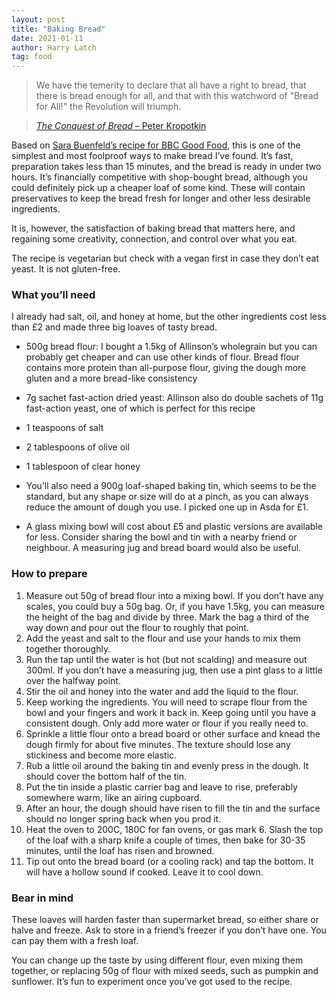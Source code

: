 ```yaml
---
layout: post
title: "Baking Bread"
date: 2021-01-11
author: Harry Latch
tag: food
---
```


> We have the temerity to declare that all have a right to bread, that there is bread enough for all, and that with this watchword of "Bread for All!" the Revolution will triumph.

> [*The Conquest of Bread* – Peter Kropotkin](https://www.thebreadbook.org "The Conquest of Bread")

Based on [Sara Buenfeld’s recipe for BBC Good Food](https://www.bbcgoodfood.com/recipes/bread-four-easy-steps "Sara Buenfeld's simple bread recipe"), this is one of the simplest and most foolproof ways to make bread I’ve found. It’s fast, preparation takes less than 15 minutes, and the bread is ready in under two hours. It’s financially competitive with shop-bought bread, although you could definitely pick up a cheaper loaf of some kind. These will contain preservatives to keep the bread fresh for longer and other less desirable ingredients.

It is, however, the satisfaction of baking bread that matters here, and regaining some creativity, connection, and control over what you eat. 

The recipe is vegetarian but check with a vegan first in case they don’t eat yeast. It is not gluten-free.

### What you’ll need

I already had salt, oil, and honey at home, but the other ingredients cost less than £2 and made three big loaves of tasty bread.

- 500g bread flour: I bought a 1.5kg of Allinson’s wholegrain but you can probably get cheaper and can use other kinds of flour. Bread flour contains more protein than all-purpose flour, giving the dough more gluten and a more bread-like consistency
- 7g sachet fast-action dried yeast: Allinson also do double sachets of 11g fast-action yeast, one of which is perfect for this recipe
- 1 teaspoons of salt
- 2 tablespoons of olive oil
- 1 tablespoon of clear honey

- You’ll also need a 900g loaf-shaped baking tin, which seems to be the standard, but any shape or size will do at a pinch, as you can always reduce the amount of dough you use. I picked one up in Asda for £1.

- A glass mixing bowl will cost about £5 and plastic versions are available for less. Consider sharing the bowl and tin with a nearby friend or neighbour. A measuring jug and bread board would also be useful.

### How to prepare

1. Measure out 50g of bread flour into a mixing bowl. If you don’t have any scales, you could buy a 50g bag. Or, if you have 1.5kg, you can measure the height of the bag and divide by three. Mark the bag a third of the way down and pour out the flour to roughly that point.
2. Add the yeast and salt to the flour and use your hands to mix them together thoroughly.
3. Run the tap until the water is hot (but not scalding) and measure out 300ml. If you don’t have a measuring jug, then use a pint glass to a little over the halfway point.
4. Stir the oil and honey into the water and add the liquid to the flour.
5. Keep working the ingredients. You will need to scrape flour from the bowl and your fingers and work it back in. Keep going until you have a consistent dough. Only add more water or flour if you really need to.
6. Sprinkle a little flour onto a bread board or other surface and knead the dough firmly for about five minutes. The texture should lose any stickiness and become more elastic.
7. Rub a little oil around the baking tin and evenly press in the dough. It should cover the bottom half of the tin.
8. Put the tin inside a plastic carrier bag and leave to rise, preferably somewhere warm, like an airing cupboard.
9. After an hour, the dough should have risen to fill the tin and the surface should no longer spring back when you prod it.
10. Heat the oven to 200C, 180C for fan ovens, or gas mark 6. Slash the top of the loaf with a sharp knife a couple of times, then bake for 30-35 minutes, until the loaf has risen and browned.
11. Tip out onto the bread board (or a cooling rack) and tap the bottom. It will have a hollow sound if cooked. Leave it to cool down.

### Bear in mind

These loaves will harden faster than supermarket bread, so either share or halve and freeze. Ask to store in a friend’s freezer if you don’t have one. You can pay them with a fresh loaf.

You can change up the taste by using different flour, even mixing them together, or replacing 50g of flour with mixed seeds, such as pumpkin and sunflower. It’s fun to experiment once you’ve got used to the recipe.